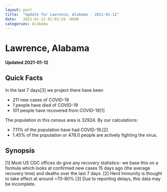 ```yaml
---
layout: post
title:  "Update for Lawrence, Alabama - 2021-01-12"
date:   2021-01-12 01:01:29 -0600
categories: Alabama
---
```


# Lawrence, Alabama
#### Updated 2021-01-12

## Quick Facts

In the last 7 days[3] we project there have been
- *211* new cases of COVID-19
- *1* people have died of COVID-19
- *101* people have recovered from COVID-19[1]

The population in this census area is 32924. By our calculations:
- 7.11% of the population have had COVID-19.[2]
- 1.45% of the population or 478.0 people are actively fighting the virus.

## Synopsis




[1] Most US CDC offices do give any recovery statistics- we base this on a formula which looks at confirmed new cases
15 days ago (the average recovery time) and deaths over the last 7 days.
[2] Herd Immunity is thought to take effect at around ~70-80%
[3] Due to reporting delays, this data may be incomplete. 
    